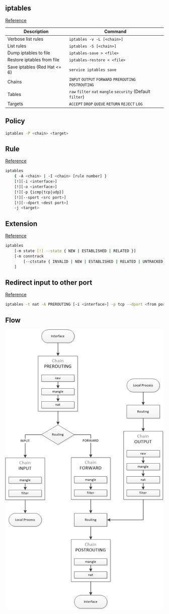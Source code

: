 ## iptables

[Reference](https://wiki.archlinux.org/index.php/iptables)

| Description | Command |
| --- | --- |
| Verbose list rules | `iptables -v -L [<chain>]` |
| List rules | `iptables -S [<chain>]` |
| Dump iptables to file | `iptables-save > <file>` |
| Restore iptables from file | `iptables-restore < <file>` |
| Save iptables (Red Hat <= 6) | `service iptables save` |
| Chains | `INPUT` `OUTPUT` `FORWARD` `PREROUTING` `POSTROUTING` |
| Tables | `raw` `filter` `nat` `mangle` `security` (Default `filter`) |
| Targets | `ACCEPT` `DROP` `QUEUE` `RETURN` `REJECT` `LOG` |

## Policy
```sh
iptables -P <chain> <target>
```

## Rule

[Reference](https://www.netfilter.org/documentation/HOWTO/packet-filtering-HOWTO-7.html)

```sh
iptables 
    { -A <chain> | -I <chain> [rule number] }
    [!][-i <interface>]
    [!][-o <interface>]
    [!][-p {icmp|tcp|udp}]
    [!][--sport <src port>]
    [!][--dport <dest port>]
    -j <target>
```

## Extension

[Reference](http://ipset.netfilter.org/iptables-extensions.man.html)

```sh
iptables 
    [-m state [!] --state { NEW | ESTABLISHED | RELATED }]
    [-m conntrack 
        [--ctstate { INVALID | NEW | ESTABLISHED | RELATED | UNTRACKED | SNAT | DNAT }]
    ]
```

## Redirect input to other port

[Reference](https://www.netfilter.org/documentation/HOWTO/NAT-HOWTO-6.html)

```sh
iptables -t nat -A PREROUTING [-i <interface>] -p tcp --dport <from port> -j REDIRECT --to-port <to port>
```

## Flow

![iptables flow chart](img/iptables.png)
